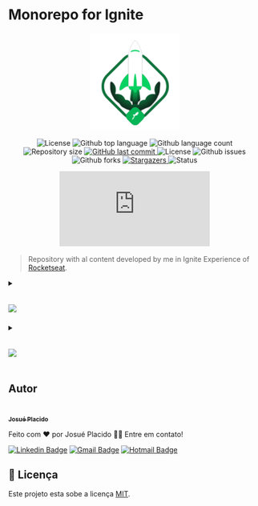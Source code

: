 # Monorepo for Ignite

<p align="center">
   <img src="./.github/logo.svg" alt="Ignite" width="180"/>
</p>

<div align="center">
  <img alt="License" src="https://img.shields.io/badge/license-MIT-01B755">
  <img alt="Github top language" src="https://img.shields.io/github/languages/top/JosuePlacido/monorepo_rockektseat_ignite?color=56BEB8">
  <img alt="Github language count" src="https://img.shields.io/github/languages/count/JosuePlacido/monorepo_rockektseat_ignite?color=56BEB8">
  <img alt="Repository size" src="https://img.shields.io/github/repo-size/JosuePlacido/monorepo_rockektseat_ignite?color=56BEB8">
  <a href="https://github.com/JosuePlacido/nlw-03/commits/master">
    <img alt="GitHub last commit" src="https://img.shields.io/github/last-commit/JosuePlacido/monorepo_rockektseat_ignite">
  </a>
  <img alt="License" src="https://img.shields.io/badge/license-MIT-brightgreen">
  <img alt="Github issues" src="https://img.shields.io/github/issues/JosuePlacido/monorepo_rockektseat_ignite?color=56BEB8" />
  <img alt="Github forks" src="https://img.shields.io/github/forks/JosuePlacido/NLW-03?color=56BEB8" />
   <a href="https://github.com/JosuePlacido/monorepo_rockektseat_ignite/stargazers">
    <img alt="Stargazers" src="https://img.shields.io/github/stars/JosuePlacido/monorepo_rockektseat_ignite?style=social">
  </a>
<img alt="Status" src="https://img.shields.io/static/v1?label=status&message=Em%20Desenvolvimento&color=orange&style=flat"/>

[![GitHub commits](https://badgen.net/github/commits/Naereen/Strapdown.js)](https://github.com/skyxcripto/gopizza/commits?author=skyxcripto)

</div>

> Repository with al content developed by me in Ignite Experience of [Rocketseat](https://github.com/Rocketseat).

<details>
  <summary>

## ![](https://img.shields.io/badge/React_Native-20232A?style=for-the-badge&logo=react&logoColor=61DAFB)

  </summary>

### Trail 2024

-   <b><a href="/packages/imhere/README.md">
    <img alt="Logo im here" height="60" src="./packages/imhere/assets/icon.png"/>
    ImHere</a> - Chapter 01: React Native fundaments</b>

-   <b><a href="/packages/ignite-desafio01-tarefas/README.md">
    <img alt="Logo to.do" height="60" src="./packages/todo/assets/icon.png"/>
    to.do</a> - Challenge 01: React Native basics</b>

-   <b><a href="/packages/igniteteams/README.md">
    <img alt="Logo teams" height="60" src="./packages/igniteteams/src/assets/icon.png"/>
    IgniteTeams</a> - Chapter 02: Interfaces, navigation and local storage</b>

-   <b><a href="/packages/dailydiet/README.md">
    <img alt="Logo Daily Diet" height="60" src="./packages/dailydiet/assets/icon.png"/>
    Daily Diet</a> - Challenge 02</b>

-   <b><a href="/packages/ignite-gym/README.md">
    <img alt="Logo ignite gym" height="60" src="./packages/ignite-gym/assets/icon.png"/>
    Ignite GYM</a> - Chapter 03: Components and API requests and Challenge 04: adding Push notifications</b>

-   <b><a href="/packages/marketspace/README.md">
    <img alt="Logo ignite MARKETSPACE" height="60" src="./packages/marketspace/src/assets/logo.svg"/>
    Marketspace</a> - Challenge 03: Components and API requests</b>

-   <b><a href="/packages/igniteshoesapp/README.md">
    <img alt="Logo ignite IGNITESHOES" height="60" src="./packages/igniteshoesapp/assets/icon.png"/>
    IgniteShoes</a> - Chapter 04: Notifications push and deep linking</b>

-   <b><a href="/packages/ignite-quiz/README.md">
    <img alt="Logo ignite IGNITEQUIZ" height="60" src="./packages/ignite-quiz/assets/icon.png"/>
    IgniteQuiz</a> Chapter 05: Animations and feedbacks</b>

-   <b><a href="/packages/coffedelivery/README.md">
    <img alt="Logo ignite COFFEE DELIVERY" height="60" src="./packages/coffedelivery/assets/icon.png"/>
    CoffeeDelivery</a> Challenge 05: Animations and feedbacks</b>

-   <b><a href="/packages/ignite-fleet/README.md">
    <img alt="Logo ignite IGNITE FLEET" height="60" src="./packages/ignite-fleet/assets/icon.png"/>
    Ignite Fleet</a> Chapter 06: Offiline first and geolocalization</b>

-   <b><a href="/packages/iweather-main/README.md">
    <img alt="Logo ignite IWEATHER" height="60" src="./packages/iweather-main/assets/icon.png"/>
    iWeather</a> Chapter 07 and 08 - Tests and deploy</b>

### Trail 2021

[**MySkills**](./packages/myskills/README.md)(Chapter 1)

<img alt="Status" src="https://img.shields.io/static/v1?label=status&message=Finished&color=green&style=flat"/>

-   <b><a href="/packages/ignite-desafio01-tarefas/README.md">
    <img alt="Logo to.do" height="60" src="./packages/todo/assets/icon.png"/>
    to.do</a> - Challenge 01: React Native basics</b>

[**GoFinance**](./packages/gofinance/README.md) (Chapter 2)

<img alt="Status" src="https://img.shields.io/static/v1?label=status&message=Finished&color=green&style=flat"/>

[**SavePass**](./packages/ignite-savepass/README.md) (Chapter 2 - Challenge 1: SavePass App)

<img alt="Status" src="https://img.shields.io/static/v1?label=status&message=Finished&color=green&style=flat"/>

[**stream.data**](./packages/ignite-stream.data/README.md) (Chapter 2 - Challenge 2: Contexts and Login with Twitch)

<img alt="Status" src="https://img.shields.io/static/v1?label=status&message=Finished&color=green&style=flat"/>

[**RENTX**](./packages/rentx/README.md) (Chapter 3 - Consumes API/Chapter 4 - Offline First)

<img alt="Status" src="https://img.shields.io/static/v1?label=status&message=Finished&color=green&style=flat"/>

**RENTX backend** (Chapter 4 - Backend for mobile first on Ch-4)

[**GitHub Explorer**](./packages/gitHubExplorere/README.md) (Chapter 2 - Challenge 1: SavePass App)

[**performanceapp**](./packages/performanceapp/README.md) (Chapter 5 - Performing apps)

<img alt="Status" src="https://img.shields.io/static/v1?label=status&message=Finished&color=green&style=flat"/>
</details>

<details>
  <summary>

## ![](https://img.shields.io/badge/React-20232A?style=for-the-badge&logo=react&logoColor=61DAFB)

  </summary>

-   <b><a href="/packages/ignite-feed/README.md">
<img alt="Logo im here" height="40" src="./packages/ignite-feed/public/icon.svg"/>
Ignitne Feed</a> - Chapter 01: Starting with ReactJS</b>
</details>

## Autor

<a alt="Linkedin" href="https://linkedin/in/josueplacido">
 <img style="border-radius: 50%;" src="https://github.com/josueplacido.png" width="100px;" alt=""/>
 <br />
 <sub><b>Josué Placido</b></sub></a>

Feito com ❤️ por Josué Placido 👋🏽 Entre em contato!

[![Linkedin Badge](https://img.shields.io/badge/-Josue%20Placido-blue?style=flat-square&logo=Linkedin&logoColor=white&link=https://www.linkedin.com/in/josueplacido/)](https://www.linkedin.com/in/josueplacido/)
[![Gmail Badge](https://img.shields.io/badge/-juplacido.jnr@gmail.com-c14438?style=flat-square&logo=Gmail&logoColor=white&link=mailto:juplacido.jnr@gmail.com)](mailto:juplacido.jnr@gmail.com)
[![Hotmail Badge](https://img.shields.io/badge/-ozzyplacidojunior@hotmail.com-blue?style=flat-square&logo=microsoft&link=mailto:ozzyplacidojunior@hotmail.com)](mailto:ozzyplacidojunior@hotmail.com)

## 📝 Licença

Este projeto esta sobe a licença [MIT](./LICENSE).

